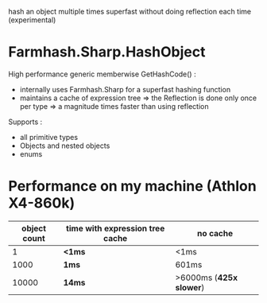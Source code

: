 
hash an object multiple times superfast without doing reflection each time (experimental)

Farmhash.Sharp.HashObject
======

High performance generic memberwise GetHashCode() :
* internally uses Farmhash.Sharp for a superfast hashing function
* maintains a cache of expression tree => the Reflection is done only once per type => a magnitude times faster than using reflection

Supports :
* all primitive types
* Objects and nested objects
* enums

Performance on my machine (Athlon X4-860k)
======

| object count | time with expression tree cache | no cache                  |
|--------------|---------------------------------|---------------------------|
| 1            | **<1ms**                        | <1ms                      |
| 1000         | **1ms**                         | 601ms                     |
| 10000        | **14ms**                        | >6000ms (**425x slower**) |


